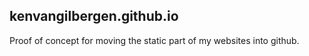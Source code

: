 ## kenvangilbergen.github.io

Proof of concept for moving the static part of my websites into github.

